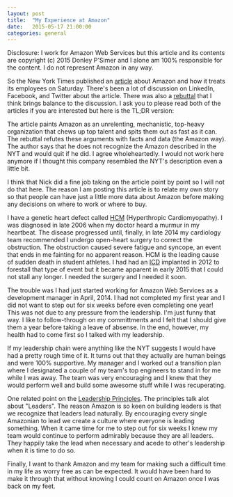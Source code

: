 ```yaml
---
layout: post
title:  "My Experience at Amazon"
date:   2015-05-17 21:00:00
categories: general
---
```


Disclosure: I work for Amazon Web Services but this article and its contents are copyright (c) 2015 Donley P'Simer and I alone am 100% responsible for the content. I do not represent Amazon in any way.

So the New York Times published an [article] about Amazon and how it treats its employees on Saturday. There's been a lot of discussion on LinkedIn, Facebook, and Twitter about the article. There was also a [rebuttal] that I think brings balance to the discussion. I ask you to please read both of the articles if you are interested but here is the TL;DR version:

The article paints Amazon as an unrelenting, mechanistic, top-heavy organization that chews up top talent and spits them out as fast as it can. The rebuttal refutes these arguments with facts and data (the Amazon way). The author says that he does not recognize the Amazon described in the NYT and would quit if he did. I agree wholeheartedly. I would not work here anymore if I thought this company resembled the NYT's description even a little bit. 

I think that Nick did a fine job taking on the article point by point so I will not do that here. The reason I am posting this article is to relate my own story so that people can have just a little more data about Amazon before making any decisions on where to work or where to buy.

I have a genetic heart defect called [HCM] (Hyperthropic Cardiomyopathy). I was diagnosed in late 2006 when my doctor heard a murmur in my heartbeat. The disease progressed until, finally, in late 2014 my cardiology team recommended I undergo open-heart surgery to correct the obstruction. The obstruction caused severe fatigue and syncope, an event that ends in me fainting for no apparent reason. HCM is the leading cause of sudden death in student athletes. I had had an [ICD] implanted in 2012 to forestall that type of event but it became apparent in early 2015 that I could not stall any longer. I needed the surgery and I needed it soon. 

The trouble was I had just started working for Amazon Web Services as a development manager in April, 2014. I had not completed my first year and I did not want to step out for six weeks before even completing one year! This was not due to any pressure from the leadership. I'm just funny that way. I like to follow-through on my committments and I felt that I should give them a year before taking a leave of absense. In the end, however, my health had to come first so I talked with my leadership. 

If my leadership chain were anything like the NYT suggests I would have had a pretty rough time of it. It turns out that they actually are human beings and were 100% supportive. My manager and I worked out a transition plan where I designated a couple of my team's top engineers to stand in for me while I was away. The team was very encouraging and I knew that they would perform well and build some awesome stuff while I was recuperating.

One related point on the [Leadership Principles][principles]. The principles talk alot about "Leaders". The reason Amazon is so keen on building leaders is that we recognize that leaders lead naturally. By encouraging every single Amazonian to lead we create a culture where everyone is leading something. When it came time for me to step out for six weeks I knew my team would continue to perform admirably because they are all leaders. They happily take the lead when necessary and acede to other's leadership when it is time to do so. 

Finally, I want to thank Amazon and my team for making such a difficult time in my life as worry free as can be expected. It would have been hard to make it through that without knowing I could count on Amazon once I was back on my feet. 

[article]:http://www.nytimes.com/2015/08/18/technology/amazon-bezos-workplace-management-practices.html
[rebuttal]:https://www.linkedin.com/pulse/amazonians-response-inside-amazon-wrestling-big-ideas-nick-ciubotariu
[HCM]:https://en.wikipedia.org/wiki/Hypertrophic_cardiomyopathy
[ICD]:https://en.wikipedia.org/wiki/Implantable_cardioverter-defibrillator
[principles]:http://www.amazon.jobs/principles